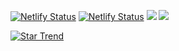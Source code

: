[![Netlify Status](https://api.netlify.com/api/v1/badges/9452c174-42c2-44b3-b3e5-90e79fda77c4/deploy-status)](https://ssjskfjdj.netlify.app/) [![Netlify Status](https://img.shields.io/github/issues-pr-raw/ssJSKFJDJ/main-pages)](https://github.com/ssJSKFJDJ/main-pages/pulls) [![](https://img.shields.io/github/languages/code-size/ssJSKFJDJ/main-pages)]() [![](https://img.shields.io/github/repo-size/ssJSKFJDJ/main-pages)]()

[![Star Trend](https://api.star-history.com/svg?repos=ssJSKFJDJ/main-pages&type=Timeline)](https://seladb.github.io/StarTrack-js/#/preload?r=ssJSKFJDJ,main-pages)
